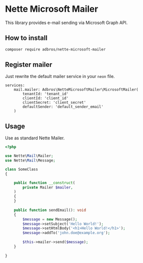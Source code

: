 # Nette Microsoft Mailer

This library provides e-mail sending via Microsoft Graph API.

## How to install

```bash
composer require adbros/nette-microsoft-mailer
```

## Register mailer

Just rewrite the default mailer service in your `neon` file.

```neon
services:
	mail.mailer: Adbros\NetteMicrosoftMailer\MicrosoftMailer(
		tenantId: 'tenant_id'
		clientId: 'client_id'
		clientSecret: 'client_secret'
		defaultSender: 'default_sender_email'
	)
```
## Usage

Use as standard Nette Mailer.

```php
<?php

use Nette\Mail\Mailer;
use Nette\Mail\Message;

class SomeClass
{

    public function __construct(
        private Mailer $mailer,
    ) 
    {    
    }
    
    public function sendEmail(): void
    {
        $message = new Message();
        $message->setSubject('Hello World!');
        $message->setHtmlBody('<h1>Hello World!</h1>');
        $message->addTo('john.doe@example.org');
        
        $this->mailer->send($message);
    }
    
}
```
